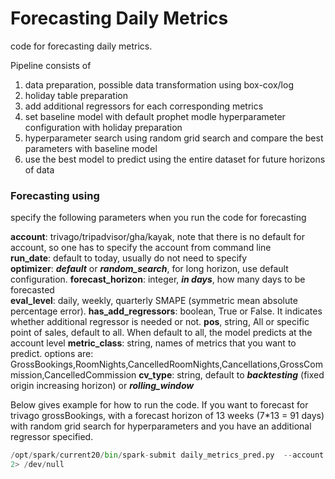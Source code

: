 # Forecasting Daily Metrics

code for forecasting daily metrics.

Pipeline consists of
1. data preparation, possible data transformation using box-cox/log
2. holiday table preparation
3. add additional regressors for each corresponding metrics
4. set baseline model with default prophet modle hyperparameter configuration with holiday preparation
5. hyperparameter search using random grid search and compare the best parameters with baseline model
6. use the best model to predict using the entire dataset for future horizons of data  

### Forecasting using
specify the following parameters when you run the code for forecasting


**account**: trivago/tripadvisor/gha/kayak, note that there is no default for account, so one has to specify the account from command line<br/>
**run_date**: default to today, usually do not need to specify<br/>
**optimizer**: ***default*** or ***random_search***, for long horizon, use default configuration.
**forecast_horizon**: integer, ***in days***, how many days to be forecasted  
**eval_level**: daily, weekly, quarterly SMAPE (symmetric mean absolute percentage error).
**has_add_regressors**: boolean, True or False. It indicates whether additional regressor is needed or not.
**pos**, string, All or specific point of sales, default to all. When default to all, the model predicts at the account level
**metric_class**: string, names of metrics that you want to predict. options are: GrossBookings,RoomNights,CancelledRoomNights,Cancellations,GrossCommission,CancelledCommission
**cv_type**: string, default to ***backtesting*** (fixed origin increasing horizon) or ***rolling_window***

Below gives example for how to run the code. If you want to forecast for trivago grossBookings, with a forecast horizon of 13 weeks (7*13 = 91 days) with random grid search for hyperparameters and you have an additional regressor specified. 

```python
/opt/spark/current20/bin/spark-submit daily_metrics_pred.py  --account trivago --forecast_horizon 91 --metric_class GrossBookings --has_add_regressors True --optimizer random_search
2> /dev/null
```


